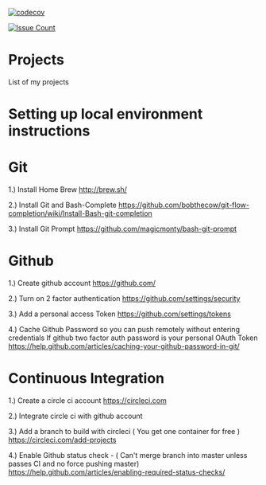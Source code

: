 [![codecov](https://codecov.io/gh/clickthisnick/projects/branch/master/graph/badge.svg)](https://codecov.io/gh/clickthisnick/projects)

[![Issue Count](https://codeclimate.com/github/clickthisnick/projects/badges/issue_count.svg)](https://codeclimate.com/github/clickthisnick/projects)

# Projects

List of my projects


# Setting up local environment instructions

# Git

1.) Install Home Brew
<http://brew.sh/>

2.) Install Git and Bash-Complete
<https://github.com/bobthecow/git-flow-completion/wiki/Install-Bash-git-completion>

3.) Install Git Prompt
<https://github.com/magicmonty/bash-git-prompt>

# Github

1.) Create github account
<https://github.com/>

2.) Turn on 2 factor authentication
<https://github.com/settings/security>

3.) Add a personal access Token
<https://github.com/settings/tokens>

4.) Cache Github Password so you can push remotely without entering credentials
If github two factor auth password is your personal OAuth Token
<https://help.github.com/articles/caching-your-github-password-in-git/>

# Continuous Integration

1.) Create a circle ci account
<https://circleci.com>

2.) Integrate circle ci with github account

3.) Add a branch to build with circleci  ( You get one container for free )
<https://circleci.com/add-projects>

4.) Enable Github status check - ( Can't merge branch into master unless passes CI and no force pushing master)
<https://help.github.com/articles/enabling-required-status-checks/>
